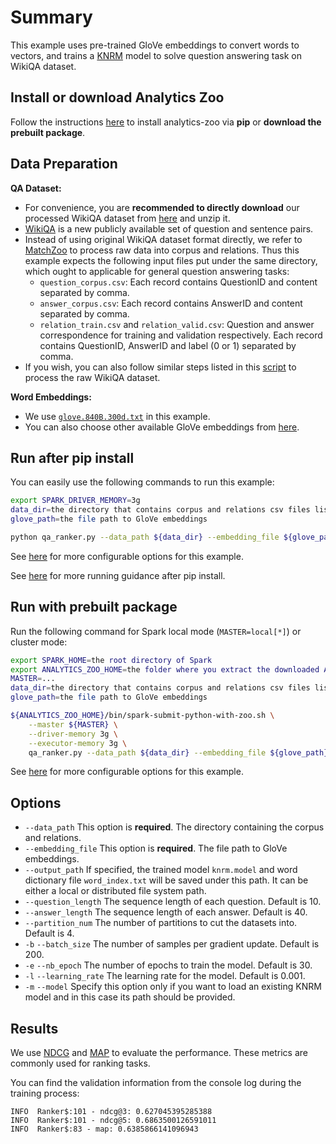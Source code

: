 # Summary
This example uses pre-trained GloVe embeddings to convert words to vectors,
and trains a [KNRM](https://arxiv.org/abs/1706.06613) model to solve question answering task
on WikiQA dataset.


## Install or download Analytics Zoo
Follow the instructions [here](https://analytics-zoo.github.io/master/#PythonUserGuide/install/) to install analytics-zoo via __pip__ or __download the prebuilt package__.


## Data Preparation
__QA Dataset:__
- For convenience, you are __recommended to directly download__ our processed WikiQA dataset from [here](https://s3.amazonaws.com/analytics-zoo-data/WikiQAProcessed.zip) and unzip it.
- [WikiQA](https://www.microsoft.com/en-us/download/details.aspx?id=52419) is a new publicly available set of question and sentence pairs.
- Instead of using original WikiQA dataset format directly, we refer to [MatchZoo](https://github.com/NTMC-Community/MatchZoo) to process raw data into corpus and relations.
Thus this example expects the following input files put under the same directory, which ought to applicable for general question answering tasks:
    - `question_corpus.csv`: Each record contains QuestionID and content separated by comma.
    - `answer_corpus.csv`: Each record contains AnswerID and content separated by comma.
    - `relation_train.csv` and `relation_valid.csv`: Question and answer correspondence for training and validation respectively. Each record contains QuestionID, AnswerID and label (0 or 1) separated by comma.
- If you wish, you can also follow similar steps listed in this [script](https://github.com/NTMC-Community/MatchZoo/blob/v1.0/data/WikiQA/run_data.sh) to process the raw WikiQA dataset.

__Word Embeddings:__
- We use [`glove.840B.300d.txt`](http://nlp.stanford.edu/data/glove.840B.300d.zip) in this example.
- You can also choose other available GloVe embeddings from [here](https://nlp.stanford.edu/projects/glove/).


## Run after pip install
You can easily use the following commands to run this example:
```bash
export SPARK_DRIVER_MEMORY=3g
data_dir=the directory that contains corpus and relations csv files listed above
glove_path=the file path to GloVe embeddings

python qa_ranker.py --data_path ${data_dir} --embedding_file ${glove_path}
```
See [here](#options) for more configurable options for this example.

See [here](https://analytics-zoo.github.io/master/#PythonUserGuide/run/#run-after-pip-install) for more running guidance after pip install.


## Run with prebuilt package
Run the following command for Spark local mode (`MASTER=local[*]`) or cluster mode:

```bash
export SPARK_HOME=the root directory of Spark
export ANALYTICS_ZOO_HOME=the folder where you extract the downloaded Analytics Zoo zip package
MASTER=...
data_dir=the directory that contains corpus and relations csv files listed above
glove_path=the file path to GloVe embeddings

${ANALYTICS_ZOO_HOME}/bin/spark-submit-python-with-zoo.sh \
    --master ${MASTER} \
    --driver-memory 3g \
    --executor-memory 3g \
    qa_ranker.py --data_path ${data_dir} --embedding_file ${glove_path}
```
See [here](#options) for more configurable options for this example.


## Options
* `--data_path` This option is __required__. The directory containing the corpus and relations.
* `--embedding_file` This option is __required__. The file path to GloVe embeddings.
* `--output_path` If specified, the trained model `knrm.model` and word dictionary file `word_index.txt` will be saved under this path. It can be either a local or distributed file system path.
* `--question_length` The sequence length of each question. Default is 10.
* `--answer_length` The sequence length of each answer. Default is 40.
* `--partition_num` The number of partitions to cut the datasets into. Default is 4.
* `-b` `--batch_size` The number of samples per gradient update. Default is 200.
* `-e` `--nb_epoch` The number of epochs to train the model. Default is 30.
* `-l` `--learning_rate` The learning rate for the model. Default is 0.001.
* `-m` `--model` Specify this option only if you want to load an existing KNRM model and in this case its path should be provided.


## Results
We use [NDCG](https://en.wikipedia.org/wiki/Evaluation_measures_(information_retrieval)#Discounted_cumulative_gain) and [MAP](https://en.wikipedia.org/wiki/Evaluation_measures_(information_retrieval)#Mean_average_precision) to evaluate the performance. These metrics are commonly used for ranking tasks.

You can find the validation information from the console log during the training process:
```
INFO  Ranker$:101 - ndcg@3: 0.627045395285388
INFO  Ranker$:101 - ndcg@5: 0.6863500126591011
INFO  Ranker$:83 - map: 0.6385866141096943
```
